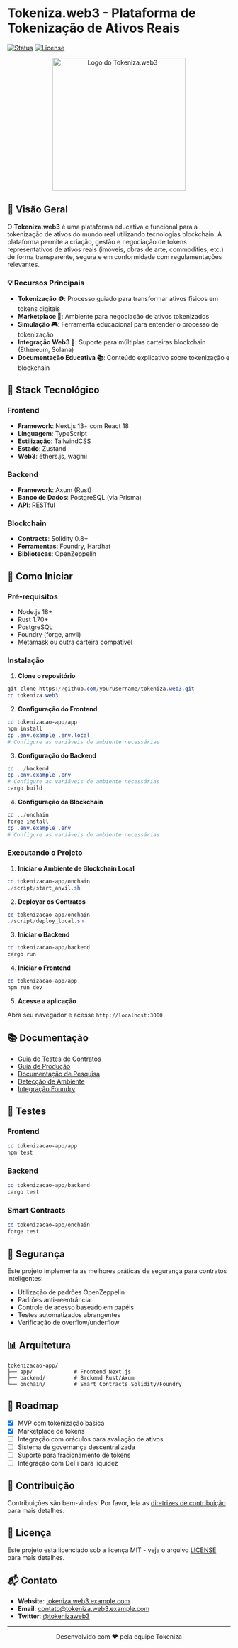 # Tokeniza.web3 - Plataforma de Tokenização de Ativos Reais

[![Status](https://img.shields.io/badge/status-em%20desenvolvimento-yellow)](https://github.com/yourusername/tokeniza.web3)
[![License](https://img.shields.io/badge/license-MIT-blue.svg)](LICENSE)

<p align="center">
  <img src="Uploads/image.png" alt="Logo do Tokeniza.web3" width="300">
</p>

## 📝 Visão Geral

O **Tokeniza.web3** é uma plataforma educativa e funcional para a tokenização de ativos do mundo real utilizando tecnologias blockchain. A plataforma permite a criação, gestão e negociação de tokens representativos de ativos reais (imóveis, obras de arte, commodities, etc.) de forma transparente, segura e em conformidade com regulamentações relevantes.

### 💡 Recursos Principais

- **Tokenização 🪙**: Processo guiado para transformar ativos físicos em tokens digitais
- **Marketplace 🛒**: Ambiente para negociação de ativos tokenizados
- **Simulação 🎮**: Ferramenta educacional para entender o processo de tokenização
- **Integração Web3 🔗**: Suporte para múltiplas carteiras blockchain (Ethereum, Solana)
- **Documentação Educativa 📚**: Conteúdo explicativo sobre tokenização e blockchain

## 🧰 Stack Tecnológico

### Frontend
- **Framework**: Next.js 13+ com React 18
- **Linguagem**: TypeScript
- **Estilização**: TailwindCSS
- **Estado**: Zustand
- **Web3**: ethers.js, wagmi

### Backend
- **Framework**: Axum (Rust)
- **Banco de Dados**: PostgreSQL (via Prisma)
- **API**: RESTful

### Blockchain
- **Contracts**: Solidity 0.8+
- **Ferramentas**: Foundry, Hardhat
- **Bibliotecas**: OpenZeppelin

## 🚀 Como Iniciar

### Pré-requisitos

- Node.js 18+
- Rust 1.70+
- PostgreSQL
- Foundry (forge, anvil)
- Metamask ou outra carteira compatível

### Instalação

1. **Clone o repositório**

```powershell
git clone https://github.com/yourusername/tokeniza.web3.git
cd tokeniza.web3
```

2. **Configuração do Frontend**

```powershell
cd tokenizacao-app/app
npm install
cp .env.example .env.local
# Configure as variáveis de ambiente necessárias
```

3. **Configuração do Backend**

```powershell
cd ../backend
cp .env.example .env
# Configure as variáveis de ambiente necessárias
cargo build
```

4. **Configuração da Blockchain**

```powershell
cd ../onchain
forge install
cp .env.example .env
# Configure as variáveis de ambiente necessárias
```

### Executando o Projeto

1. **Iniciar o Ambiente de Blockchain Local**

```powershell
cd tokenizacao-app/onchain
./script/start_anvil.sh
```

2. **Deployar os Contratos**

```powershell
cd tokenizacao-app/onchain
./script/deploy_local.sh
```

3. **Iniciar o Backend**

```powershell
cd tokenizacao-app/backend
cargo run
```

4. **Iniciar o Frontend**

```powershell
cd tokenizacao-app/app
npm run dev
```

5. **Acesse a aplicação**

Abra seu navegador e acesse `http://localhost:3000`

## 📚 Documentação

- [Guia de Testes de Contratos](./guia-teste-contratos.md)
- [Guia de Produção](./docs/Guia_Producao_Tokenizacao.md)
- [Documentação de Pesquisa](./tokenizacao_pesquisa.md)
- [Detecção de Ambiente](./tokenizacao-app/deteccao-ambiente.md)
- [Integração Foundry](./tokenizacao-app/foundry-integration.md)

## 🧪 Testes

### Frontend
```powershell
cd tokenizacao-app/app
npm test
```

### Backend
```powershell
cd tokenizacao-app/backend
cargo test
```

### Smart Contracts
```powershell
cd tokenizacao-app/onchain
forge test
```

## 🔐 Segurança

Este projeto implementa as melhores práticas de segurança para contratos inteligentes:

- Utilização de padrões OpenZeppelin
- Padrões anti-reentrância
- Controle de acesso baseado em papéis
- Testes automatizados abrangentes
- Verificação de overflow/underflow

## 📊 Arquitetura

```
tokenizacao-app/
├── app/             # Frontend Next.js
├── backend/         # Backend Rust/Axum
└── onchain/         # Smart Contracts Solidity/Foundry
```

## 🎯 Roadmap

- [x] MVP com tokenização básica
- [x] Marketplace de tokens
- [ ] Integração com oráculos para avaliação de ativos
- [ ] Sistema de governança descentralizada
- [ ] Suporte para fracionamento de tokens
- [ ] Integração com DeFi para liquidez

## 👥 Contribuição

Contribuições são bem-vindas! Por favor, leia as [diretrizes de contribuição](CONTRIBUTING.md) para mais detalhes.

## 📜 Licença

Este projeto está licenciado sob a licença MIT - veja o arquivo [LICENSE](LICENSE) para mais detalhes.

## 📬 Contato

- **Website**: [tokeniza.web3.example.com](https://tokeniza.web3.example.com)
- **Email**: contato@tokeniza.web3.example.com
- **Twitter**: [@tokenizaweb3](https://twitter.com/tokenizaweb3)

---

<p align="center">
  Desenvolvido com ❤️ pela equipe Tokeniza
</p>

